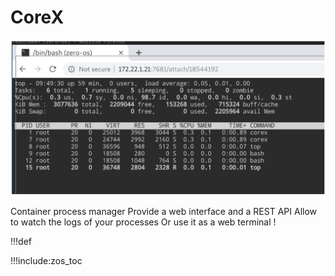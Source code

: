 
# CoreX

![](img/corex.png)

Container process manager
Provide a web interface and a REST API
Allow to watch the logs of your processes
Or use it as a web terminal !


!!!def

!!!include:zos_toc